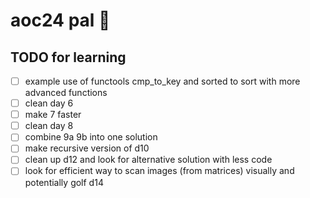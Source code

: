 # aoc24 pal 🙌

## TODO for learning

- [ ] example use of functools cmp_to_key and sorted to sort with more advanced functions
- [ ] clean day 6
- [ ] make 7 faster
- [ ] clean day 8
- [ ] combine 9a 9b into one solution
- [ ] make recursive version of d10
- [ ] clean up d12 and look for alternative solution with less code
- [ ] look for efficient way to scan images (from matrices) visually and potentially golf d14